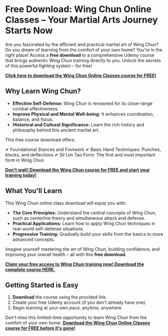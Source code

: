 # Free Download: Wing Chun Online Classes – Your Martial Arts Journey Starts Now

Are you fascinated by the efficient and practical martial art of Wing Chun? Do you dream of learning from the comfort of your own home? You're in the right place! Access a **free download** to a comprehensive Udemy course that brings authentic Wing Chun training directly to you. Unlock the secrets of this powerful fighting system – for free!

[**Click here to download the Wing Chun Online Classes course for FREE!**](https://udemywork.com/wing-chun-online-classes)

## Why Learn Wing Chun?

*   **Effective Self-Defense:** Wing Chun is renowned for its close-range combat effectiveness.
*   **Improve Physical and Mental Well-being:** It enhances coordination, balance, and focus.
*   **Historical and Cultural Significance:** Learn the rich history and philosophy behind this ancient martial art.

This free course download offers:

✔ Foundational Stances and Footwork
✔ Basic Hand Techniques: Punches, blocks, and deflections
✔ Sil Lim Tao Form: The first and most important form in Wing Chun

[**Don't wait! Download the Wing Chun course for FREE and start your training today!**](https://udemywork.com/wing-chun-online-classes)

## What You'll Learn

This Wing Chun online class download will equip you with:

*   **The Core Principles:** Understand the central concepts of Wing Chun, such as centerline theory and simultaneous attack and defense.
*   **Practical Applications:** Learn how to apply Wing Chun techniques in real-world self-defense situations.
*   **Progressive Training:** Gradually build your skills from the basics to more advanced concepts.

Imagine yourself mastering the art of Wing Chun, building confidence, and improving your overall health – all with this **free download**.

[**Claim your free access to Wing Chun training now! Download the complete course HERE.**](https://udemywork.com/wing-chun-online-classes)

## Getting Started is Easy

1.  **Download** the course using the provided link.
2.  Create your free Udemy account (if you don't already have one).
3.  Begin learning at your own pace, anytime, anywhere.

Don't miss this limited-time opportunity to learn Wing Chun from the comfort of your own home. **[Download the Wing Chun Online Classes course for FREE before it's gone!](https://udemywork.com/wing-chun-online-classes)**
